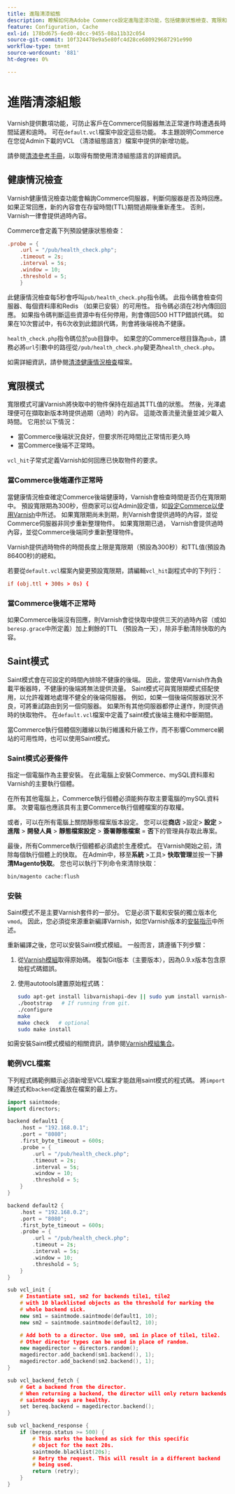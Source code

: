 ```yaml
---
title: 進階清漆組態
description: 瞭解如何為Adobe Commerce設定進階塗漆功能，包括健康狀態檢查、寬限和saint模式。 探索VCL最佳化技術。
feature: Configuration, Cache
exl-id: 178bd675-6ed0-40cc-9455-08a11b32c054
source-git-commit: 10f324478e9a5e80fc4d28ce680929687291e990
workflow-type: tm+mt
source-wordcount: '881'
ht-degree: 0%

---
```


# 進階清漆組態

Varnish提供數項功能，可防止客戶在Commerce伺服器無法正常運作時遭遇長時間延遲和逾時。 可在`default.vcl`檔案中設定這些功能。 本主題說明Commerce在您從Admin下載的VCL （清漆組態語言）檔案中提供的新增功能。

請參閱[清漆參考手冊](https://varnish-cache.org/docs/index.html)，以取得有關使用清漆組態語言的詳細資訊。

## 健康情況檢查

Varnish健康情況檢查功能會輪詢Commerce伺服器，判斷伺服器是否及時回應。 如果正常回應，新的內容會在存留時間(TTL)期間過期後重新產生。 否則，Varnish一律會提供過時內容。

Commerce會定義下列預設健康狀態檢查：

```conf
.probe = {
    .url = "/pub/health_check.php";
    .timeout = 2s;
    .interval = 5s;
    .window = 10;
    .threshold = 5;
    }
```

此健康情況檢查每5秒會呼叫`pub/health_check.php`指令碼。 此指令碼會檢查伺服器、每個資料庫和Redis （如果已安裝）的可用性。 指令碼必須在2秒內傳回回應。 如果指令碼判斷這些資源中有任何停用，則會傳回500 HTTP錯誤代碼。 如果在10次嘗試中，有6次收到此錯誤代碼，則會將後端視為不健康。

`health_check.php`指令碼位於`pub`目錄中。 如果您的Commerce根目錄為`pub`，請務必將`url`引數中的路徑從`/pub/health_check.php`變更為`health_check.php`。

如需詳細資訊，請參閱[清漆健康情況檢查](https://varnish-cache.org/docs/7.4/users-guide/vcl-backends.html#health-checks)檔案。

## 寬限模式

寬限模式可讓Varnish將快取中的物件保持在超過其TTL值的狀態。 然後，光澤處理便可在擷取新版本時提供過期（過時）的內容。 這能改善流量流量並減少載入時間。 它用於以下情況：

- 當Commerce後端狀況良好，但要求所花時間比正常情形更久時
- 當Commerce後端不正常時。

`vcl_hit`子常式定義Varnish如何回應已快取物件的要求。

### 當Commerce後端運作正常時

當健康情況檢查確定Commerce後端健康時，Varnish會檢查時間是否仍在寬限期中。 預設寬限期為300秒，但商家可以從Admin設定值，如[設定Commerce以使用Varnish](configure-varnish-commerce.md)中所述。 如果寬限期尚未到期，則Varnish會提供過時的內容，並從Commerce伺服器非同步重新整理物件。 如果寬限期已過， Varnish會提供過時內容，並從Commerce後端同步重新整理物件。

Varnish提供過時物件的時間長度上限是寬限期（預設為300秒）和TTL值(預設為86400秒)的總和。

若要從`default.vcl`檔案內變更預設寬限期，請編輯`vcl_hit`副程式中的下列行：

```conf
if (obj.ttl + 300s > 0s) {
```

### 當Commerce後端不正常時

如果Commerce後端沒有回應，則Varnish會從快取中提供三天的過時內容（或如`beresp.grace`中所定義）加上剩餘的TTL （預設為一天），除非手動清除快取的內容。

## Saint模式

Saint模式會在可設定的時間內排除不健康的後端。 因此，當使用Varnish作為負載平衡器時，不健康的後端將無法提供流量。 Saint模式可與寬限期模式搭配使用，以允許複雜地處理不健全的後端伺服器。 例如，如果一個後端伺服器狀況不良，可將重試路由到另一個伺服器。 如果所有其他伺服器都停止運作，則提供過時的快取物件。 在`default.vcl`檔案中定義了saint模式後端主機和中斷期間。

當Commerce執行個體個別離線以執行維護和升級工作，而不影響Commerce網站的可用性時，也可以使用Saint模式。

### Saint模式必要條件

指定一個電腦作為主要安裝。 在此電腦上安裝Commerce、mySQL資料庫和Varnish的主要執行個體。

在所有其他電腦上，Commerce執行個體必須能夠存取主要電腦的mySQL資料庫。 次要電腦也應該具有主要Commerce執行個體檔案的存取權。

或者，可以在所有電腦上關閉靜態檔案版本設定。 您可以從&#x200B;**商店** >設定> **設定** > **進階** > **開發人員** > **靜態檔案設定** > **簽署靜態檔案** = **否**&#x200B;下的管理員存取此專案。

最後，所有Commerce執行個體都必須處於生產模式。 在Varnish開始之前，清除每個執行個體上的快取。 在Admin中，移至&#x200B;**系統** >工具> **快取管理**&#x200B;並按一下&#x200B;**排清Magento快取**。 您也可以執行下列命令來清除快取：

```bash
bin/magento cache:flush
```

### 安裝

Saint模式不是主要Varnish套件的一部分。 它是必須下載和安裝的獨立版本化`vmod`。 因此，您必須從來源重新編譯Varnish，如您Varnish版本的[安裝指示](https://varnish-cache.org/docs/index.html)中所述。

重新編譯之後，您可以安裝Saint模式模組。 一般而言，請遵循下列步驟：

1. 從[Varnish模組](https://github.com/varnish/varnish-modules)取得原始碼。 複製Git版本（主要版本），因為0.9.x版本包含原始程式碼錯誤。
1. 使用autotools建置原始程式碼：

   ```bash
   sudo apt-get install libvarnishapi-dev || sudo yum install varnish-libs-devel
   ./bootstrap   # If running from git.
   ./configure
   make
   make check   # optional
   sudo make install
   ```

如需安裝Saint模式模組的相關資訊，請參閱[Varnish模組集合](https://github.com/varnish/varnish-modules)。

### 範例VCL檔案

下列程式碼範例顯示必須新增至VCL檔案才能啟用saint模式的程式碼。 將`import`陳述式和`backend`定義放在檔案的最上方。

```cpp
import saintmode;
import directors;

backend default1 {
    .host = "192.168.0.1";
    .port = "8080";
    .first_byte_timeout = 600s;
    .probe = {
        .url = "/pub/health_check.php";
        .timeout = 2s;
        .interval = 5s;
        .window = 10;
        .threshold = 5;
    }
}

backend default2 {
    .host = "192.168.0.2";
    .port = "8080";
    .first_byte_timeout = 600s;
    .probe = {
        .url = "/pub/health_check.php";
        .timeout = 2s;
        .interval = 5s;
        .window = 10;
        .threshold = 5;
    }
}

sub vcl_init {
    # Instantiate sm1, sm2 for backends tile1, tile2
    # with 10 blacklisted objects as the threshold for marking the
    # whole backend sick.
    new sm1 = saintmode.saintmode(default1, 10);
    new sm2 = saintmode.saintmode(default2, 10);

    # Add both to a director. Use sm0, sm1 in place of tile1, tile2.
    # Other director types can be used in place of random.
    new magedirector = directors.random();
    magedirector.add_backend(sm1.backend(), 1);
    magedirector.add_backend(sm2.backend(), 1);
}

sub vcl_backend_fetch {
    # Get a backend from the director.
    # When returning a backend, the director will only return backends
    # saintmode says are healthy.
    set bereq.backend = magedirector.backend();
}

sub vcl_backend_response {
    if (beresp.status >= 500) {
        # This marks the backend as sick for this specific
        # object for the next 20s.
        saintmode.blacklist(20s);
        # Retry the request. This will result in a different backend
        # being used.
        return (retry);
    }
}
```
